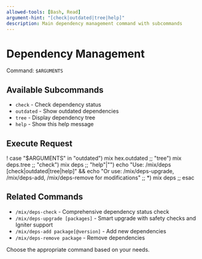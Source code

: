 ```yaml
---
allowed-tools: [Bash, Read]
argument-hint: "[check|outdated|tree|help]"
description: Main dependency management command with subcommands
---
```


# Dependency Management

Command: `$ARGUMENTS`

## Available Subcommands

- `check` - Check dependency status
- `outdated` - Show outdated dependencies  
- `tree` - Display dependency tree
- `help` - Show this help message

## Execute Request

! case "$ARGUMENTS" in
  "outdated") mix hex.outdated ;;
  "tree") mix deps.tree ;;
  "check") mix deps ;;
  "help"|"") echo "Use: /mix/deps [check|outdated|tree|help]" && echo "Or use: /mix/deps-upgrade, /mix/deps-add, /mix/deps-remove for modifications" ;;
  *) mix deps ;;
esac

## Related Commands

- `/mix/deps-check` - Comprehensive dependency status check
- `/mix/deps-upgrade [packages]` - Smart upgrade with safety checks and Igniter support
- `/mix/deps-add package[@version]` - Add new dependencies
- `/mix/deps-remove package` - Remove dependencies

Choose the appropriate command based on your needs.
